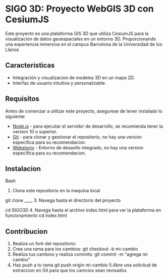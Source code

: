 # SIGO 3D: Proyecto WebGIS 3D con CesiumJS

Este proyecto es una plataforma GIS 3D que utiliza CesiumJS para la visualizacion de datos geoespaciales en un entorno 3D. Proporcionando una experiencia inmersiva en el campus Barcelona de la Universidad de los Llanos

## Caracteristicas

- Integración y visualizacion de modelos 3D en un mapa 2D.
- Interfaz de usuario intuitiva y personalizable.

## Requisitos

Antes de comenzar a utilizar este proyecto, asegurese de tener instalado lo siguiente:
- [Node.js](https://nodejs.org/) - para ejecutar el servidor de desarrollo, se recomienda tener la version 10 o superior.
- [Git](https://git-scm.com/) - para clonar y gestionar el repositorio, no hay una version especifica para su recomendacion.
-  [Webstorm](https://www.jetbrains.com/webstorm/download/) - Entorno de desaollo integrado, no hay una version especifica para su recomendacion.

## Instalacion

Bash

1. Clona este repositorio en la maquina local
   
git clone ____
3. Navega hasta el directorio del proyecto

cd SIGO3D
4. Navega hasta el archivo index.html para ver la plataforma en funcionamiento
cd index.html

## Contribucion

1. Realiza un fork del repositorio:
2. Crea una rama para los cambios:
git checkout -b mi-cambio
3. Realiza tus cambios y realiza commits:
git commit -m "agrega mi cambio"
4. Haz push a tu rama
git push origin mi-cambio
5.Abre una solicitud de extraccion en Git para que los camcios sean revisados

  


